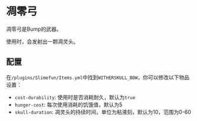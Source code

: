 # 凋零弓

凋零弓是Bump的武器。

使用时，会发射出一颗凋灵头。

## 配置

在`/plugins/Slimefun/Items.yml`中找到`WITHERSKULL_BOW`，你可以修改以下物品设置：

- `cost-durability`: 使用时是否消耗耐久，默认为`true`
- `hunger-cost`: 每次使用消耗的饥饿值，默认为5
- `skull-duration`: 凋灵头的持续时间，单位为粘液刻，默认为10，范围为0-60

